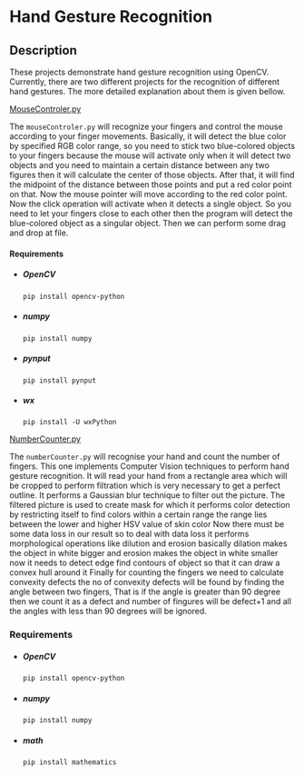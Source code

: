 # Hand Gesture Recognition

## Description

These projects demonstrate hand gesture recognition using OpenCV.
Currently, there are two different projects for the recognition of different hand gestures. 
The more detailed explanation about them is given bellow.


[MouseControler.py](https://github.com/UditTarini/Hand_Gesture_Recognition/blob/master/MouseControler.py)

The `mouseControler.py` will recognize your fingers and control the mouse according to your finger movements. Basically, it will detect the blue color by specified RGB color range, so you need to stick two blue-colored objects to your fingers because the mouse will activate only when it will detect two objects and you need to maintain a certain distance between any two figures then it will calculate the center of those objects. After that, it will find the midpoint of the distance between those points and put a red color point on that. Now the mouse pointer will move according to the red color point. Now the click operation will activate when it detects a single object. So you need to let your fingers close to each other then the program will detect the blue-colored object as a singular object.  Then we can perform some drag and drop at file.
####  Requirements
* ##### OpenCV
   `pip install opencv-python`
* ##### numpy
   `pip install numpy`
* ##### pynput
   `pip install pynput`
* ##### wx
   `pip install -U wxPython`

[NumberCounter.py](https://github.com/UditTarini/Hand_Gesture_Recognition/blob/master/NumberCounter.py)


The `numberCounter.py` will recognise your hand and count the number of fingers. 
This one implements Computer Vision 
techniques to perform hand gesture recognition. 
It will read your hand from a rectangle area which will be cropped to perform filtration 
which is very necessary to get a perfect outline. It performs a Gaussian blur technique to 
filter out the picture. The filtered picture is used to create mask for which it performs 
color detection by restricting itself to find colors within a certain range the range lies 
between the lower and higher HSV value of skin color Now there must be some data loss in our
result so to deal with data loss it performs morphological operations like dilution and erosion 
basically dilation makes the object in white bigger and erosion makes the object in white smaller 
now it needs to detect edge find contours of object so that it can draw a convex hull around it 
Finally for counting the fingers we need to calculate convexity defects the no of convexity defects 
will be found by finding the angle between two fingers, That is if the angle is greater than 90 degree
then we count it
as a defect and number of fingures will be defect+1 and all the angles with less than 90 degrees will be ignored.
### Requirements
* ##### OpenCV
   `pip install opencv-python`
* ##### numpy
   `pip install numpy`
* ##### math
   `pip install mathematics`

